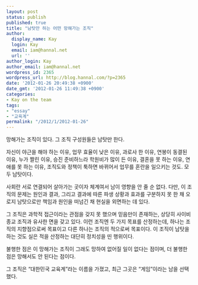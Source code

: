 ```yaml
---
layout: post
status: publish
published: true
title: "남탓만 하는 어떤 망해가는 조직"
author:
  display_name: Kay
  login: Kay
  email: iam@hannal.net
  url: ''
author_login: Kay
author_email: iam@hannal.net
wordpress_id: 2365
wordpress_url: http://blog.hannal.com/?p=2365
date: '2012-01-26 20:49:38 +0900'
date_gmt: '2012-01-26 11:49:38 +0900'
categories:
- Kay on the team
tags:
- "essay"
- "교육계"
permalink: "/2012/1/2012-01-26"
---
```

<p>망해가는 조직이 있다. 그 조직 구성원들은 남탓만 한다.</p>
<p>자신이 야근을 해야 하는 이유, 업무 효율이 낮은 이유, 과로사 한 이유, 연봉이 동결된 이유, 누가 짤린 이유, 승진 준비하느라 학원비가 많이 든 이유, 결혼을 못 하는 이유, 연애를 못 하는 이유, 조직도와 정책이 툭하면 바뀌어서 업무를 혼란을 일으키는 것도. 모두 남탓이다.</p>
<p>사회란 서로 연결되어 살아가는 곳이자 체계여서 남이 영향을 안 줄 순 없다. 다만, 이 조직의 문제는 원인과 결과, 그리고 결과에 따른 파생 상황과 효과를 구분하지 못 한 채 오로지 남탓으로만 책임과 원인을 떠넘긴 채 현실을 외면하는 데 있다.</p>
<p>그 조직은 과학적 접근이라는 관점을 갖지 못 했으며 믿음만이 존재하는, 상당히 사이비 종교 조직과 유사한 면을 갖고 있다. 이런 조직엔 두 가지 목표를 산정하는데, 하나는 조직의 지향점으로써 목표이고 다른 하나는 조직의 적으로써 목표이다. 이 조직이 남탓을 하는 것도 실은 적을 산정하는 대단히 정치성을 띤 행위이다.</p>
<p>불행한 점은 이 망해가는 조직이 그래도 망하여 없어질 일이 없다는 점이며, 더 불행한 점은 망해서도 안 된다는 점이다.</p>
<p>그 조직은 “대한민국 교육계”라는 이름을 가졌고, 최근 그곳은 “게임”이라는 남을 선택했다.</p>
